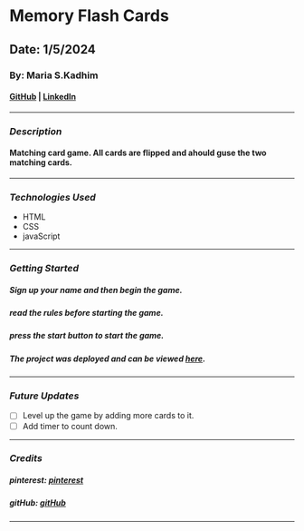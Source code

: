 # Memory Flash Cards

## Date: 1/5/2024

### By: Maria S.Kadhim

#### [GitHub](https://github.com/NobodysLackey) | [LinkedIn](https://www.linkedin.com/in/maria-kadhim-1a38852b5?utm_source=share&utm_campaign=share_via&utm_content=profile&utm_medium=ios_app)

---

### **_Description_**

#### Matching card game. All cards are flipped and ahould guse the two matching cards.

---

### **_Technologies Used_**

- HTML
- CSS
- javaScript

---

### **_Getting Started_**

##### Sign up your name and then begin the game.

##### read the rules before starting the game.

##### press the start button to start the game.

##### The project was deployed and can be viewed [here](URL).

---

### **_Future Updates_**

- [ ] Level up the game by adding more cards to it.
- [ ] Add timer to count down.

---

### **_Credits_**

##### pinterest: [pinterest](https://www.pinterest.com/)

##### gitHub: [gitHub](https://github.com/SEI-09-Bahrain/class_wiki?tab=readme-ov-file)

---
